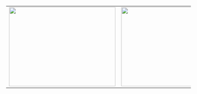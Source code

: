 <table> <tr> <td> <img src="https://media1.giphy.com/media/v1.Y2lkPTc5MGI3NjExMDVwaHhhY3o5Z2dzem12anNsY3ZienR0NmJrejQ4OTM4bW1uOHk0MCZlcD12MV9pbnRlcm5hbF9naWZfYnlfaWQmY3Q9Zw/FNFLb73zRB7WHROWRS/giphy.gif" width="290" height="217" /> </td> <td> <img src="https://media0.giphy.com/media/v1.Y2lkPTc5MGI3NjExYXpqbXk2ZmV1eHB3Y3YwYnljMW9ybGxxMDA3YmhqM2kxYzlpcGh4dyZlcD12MV9pbnRlcm5hbF9naWZfYnlfaWQmY3Q9Zw/zC1waQAbiXSRIui0pp/giphy.gif" width="290" height="217" /> </td> </tr> </table>

